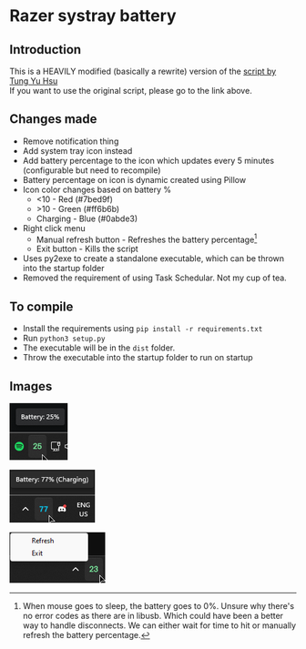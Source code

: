 # Razer systray battery

## Introduction

This is a HEAVILY modified (basically a rewrite) version of the [script by Tung Yu Hsu](https://github.com/hsutungyu/razer-mouse-battery-windows)  
If you want to use the original script, please go to the link above.

## Changes made

- Remove notification thing
- Add system tray icon instead
- Add battery percentage to the icon which updates every 5 minutes (configurable but need to recompile)
- Battery percentage on icon is dynamic created using Pillow
- Icon color changes based on battery %
  - <10 - Red (#7bed9f)
  - \>10 - Green (#ff6b6b)
  - Charging - Blue (#0abde3)
- Right click menu
  - Manual refresh button - Refreshes the battery percentage[^1]
  - Exit button - Kills the script
- Uses py2exe to create a standalone executable, which can be thrown into the startup folder
- Removed the requirement of using Task Schedular. Not my cup of tea.

## To compile

- Install the requirements using `pip install -r requirements.txt`
- Run `python3 setup.py`
- The executable will be in the `dist` folder.
- Throw the executable into the startup folder to run on startup


## Images

![Tray](./images/title-tray.png)

![Charging](./images/charging.png)

![Menu](./images/menu.png)


[^1]: When mouse goes to sleep, the battery goes to 0%. Unsure why there's no error codes as there are in libusb. Which could have been a better way to handle disconnects. We can either wait for time to hit or manually refresh the battery percentage.




